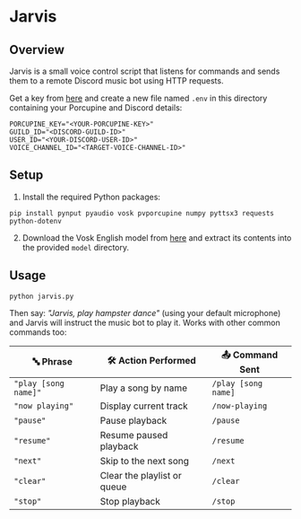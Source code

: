 # Jarvis

## Overview
Jarvis is a small voice control script that listens for commands and sends them
to a remote Discord music bot using HTTP requests.

Get a key from [here](https://console.picovoice.ai/signup) and create a new file
named `.env` in this directory containing your Porcupine and Discord details:

```
PORCUPINE_KEY="<YOUR-PORCUPINE-KEY>"
GUILD_ID="<DISCORD-GUILD-ID>"
USER_ID="<YOUR-DISCORD-USER-ID>"
VOICE_CHANNEL_ID="<TARGET-VOICE-CHANNEL-ID>"
```

## Setup
1. Install the required Python packages:

```
pip install pynput pyaudio vosk pvporcupine numpy pyttsx3 requests python-dotenv
```

2. Download the Vosk English model from
   [here](https://alphacephei.com/vosk/models/vosk-model-en-us-0.22.zip) and
   extract its contents into the provided `model` directory.


## Usage
`python jarvis.py`

Then say: _"Jarvis, play hampster dance"_ (using your default microphone) and Jarvis
will instruct the music bot to play it. Works with other common commands too:

| 🔤 Phrase              | 🛠️ Action Performed               | 📤 Command Sent                              |
| ---------------------- | ---------------------------------- | --------------------------------------------- |
| `"play [song name]"`   | Play a song by name                | `/play [song name]`                           |
| `"now playing"`        | Display current track              | `/now-playing`                                |
| `"pause"`              | Pause playback                     | `/pause`                                      |
| `"resume"`             | Resume paused playback             | `/resume`                                     |
| `"next"`               | Skip to the next song              | `/next`                                       |
| `"clear"`              | Clear the playlist or queue        | `/clear`                                      |
| `"stop"`               | Stop playback                      | `/stop`                                       |
